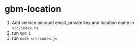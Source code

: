 # gbm-location

1) Add service account email, private key and location name in `src/index.ts`
2) run `npm i`
3) run `node src/index.js`
